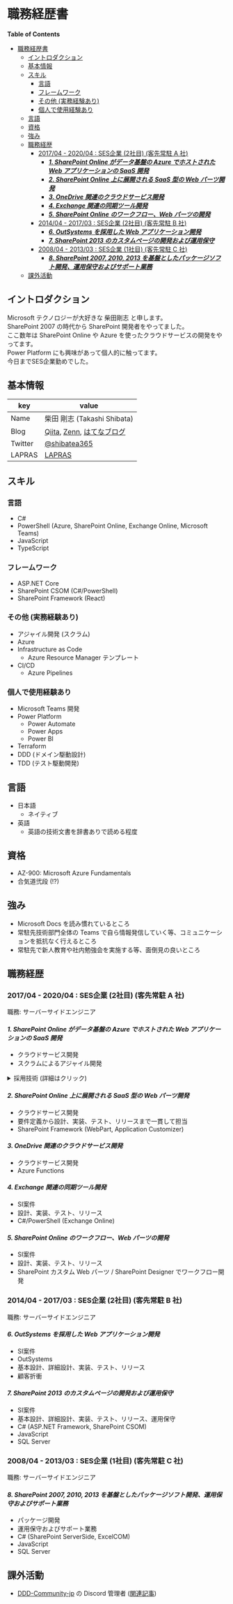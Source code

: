 # 職務経歴書

**Table of Contents**

- [職務経歴書](#職務経歴書)
    - [イントロダクション](#イントロダクション)
    - [基本情報](#基本情報)
    - [スキル](#スキル)
        - [言語](#言語)
        - [フレームワーク](#フレームワーク)
        - [その他 (実務経験あり)](#その他-(実務経験あり))
        - [個人で使用経験あり](#個人で使用経験あり)
    - [言語](#言語-1)
    - [資格](#資格)
    - [強み](#強み)
    - [職務経歴](#職務経歴)
        - [2017/04 - 2020/04 : SES企業 (2社目) (客先常駐 A 社)](#201704---202004--ses企業-2社目-客先常駐-a-社)
            - [***1. SharePoint Online がデータ基盤の Azure でホストされた Web アプリケーションの SaaS 開発***](#1-sharepoint-online-がデータ基盤の-azure-でホストされた-web-アプリケーションの-saas-開発)
            - [***2. SharePoint Online 上に展開される SaaS 型の Web パーツ開発***](#2-sharepoint-online-上に展開される-saas-型の-web-パーツ開発)
            - [***3. OneDrive 関連のクラウドサービス開発***](#3-onedrive-関連のクラウドサービス開発)
            - [***4. Exchange 関連の同期ツール開発***](#4-exchange-関連の同期ツール開発)
            - [***5. SharePoint Online のワークフロー、Web パーツの開発***](#5-sharepoint-online-のワークフローweb-パーツの開発)
        - [2014/04 - 2017/03 : SES企業 (2社目) (客先常駐 B 社)](#201404---201703--ses企業-2社目-客先常駐-b-社)
            - [***6. OutSystems を採用した Web アプリケーション開発***](#6-outsystems-を採用した-web-アプリケーション開発)
            - [***7. SharePoint 2013 のカスタムページの開発および運用保守***](#7-sharepoint-2013-のカスタムページの開発および運用保守)
        - [2008/04 - 2013/03 : SES企業 (1社目) (客先常駐 C 社)](#200804---201303--ses企業-1社目-客先常駐-c-社)
            - [***8. SharePoint 2007, 2010, 2013 を基盤としたパッケージソフト開発、運用保守およびサポート業務***](#8-sharepoint-2007-2010-2013-を基盤としたパッケージソフト開発運用保守およびサポート業務)
    - [課外活動](#課外活動)

## イントロダクション
Microsoft テクノロジーが大好きな 柴田剛志 と申します。  
SharePoint 2007 の時代から SharePoint 開発者をやってました。  
ここ数年は SharePoint Online や Azure を使ったクラウドサービスの開発をやってます。  
Power Platform にも興味があって個人的に触ってます。  
今日までSES企業勤めでした。

## 基本情報

|key|value|
|---|-----|
|Name|柴田 剛志 (Takashi Shibata)|
|Blog|[Qiita](https://qiita.com/shibatea), [Zenn](https://zenn.dev/shibatea), [はてなブログ](https://shibatea.hatenablog.jp/)|
|Twitter|[@shibatea365](https://twitter.com/shibatea365)|
|LAPRAS|[LAPRAS](https://lapras.com/public/5XXTPVE)|

## スキル
### 言語
- C#
- PowerShell (Azure, SharePoint Online, Exchange Online, Microsoft Teams)
- JavaScript
- TypeScript

### フレームワーク
- ASP.NET Core
- SharePoint CSOM (C#/PowerShell)
- SharePoint Framework (React)

### その他 (実務経験あり)
- アジャイル開発 (スクラム)
- Azure
- Infrastructure as Code
  - Azure Resource Manager テンプレート
- CI/CD
  - Azure Pipelines

### 個人で使用経験あり
- Microsoft Teams 開発
- Power Platform
  - Power Automate
  - Power Apps
  - Power BI
- Terraform
- DDD (ドメイン駆動設計)
- TDD (テスト駆動開発)

## 言語
- 日本語
  - ネイティブ
- 英語
  - 英語の技術文書を辞書ありで読める程度

## 資格
- AZ-900: Microsoft Azure Fundamentals
- 合気道弐段 (!?)

## 強み
- Microsoft Docs を読み慣れているところ
- 常駐先技術部門全体の Teams で自ら情報発信していく等、コミュニケーションを抵抗なく行えるところ
- 常駐先で新人教育や社内勉強会を実施する等、面倒見の良いところ

## 職務経歴

### 2017/04 - 2020/04 : SES企業 (2社目) (客先常駐 A 社)

職務: サーバーサイドエンジニア
    
#### ***1. SharePoint Online がデータ基盤の Azure でホストされた Web アプリケーションの SaaS 開発***
- クラウドサービス開発
- スクラムによるアジャイル開発
<details>
  <summary>
    採用技術 (詳細はクリック)
  </summary>
  <div>

- タスク管理
  - Azure Board
- CI/CD
  - Azure Pipelines
- Azure
  - Azure DevOps
  - Azure Web Apps
  - Azure Functions
  - Azure Cosmos DB
  - Azure Storage (Blob, Queue, Table)
  - Azure Automation
  - Azure Logic Apps
  - Azure Key Vault
  - Azure API Management
- SharePoint Online
- Exchange Online
- Microsoft Teams

  </div>
</details>

#### ***2. SharePoint Online 上に展開される SaaS 型の Web パーツ開発***
- クラウドサービス開発
- 要件定義から設計、実装、テスト、リリースまで一貫して担当
- SharePoint Framework (WebPart, Application Customizer)

#### ***3. OneDrive 関連のクラウドサービス開発***
- クラウドサービス開発
- Azure Functions

#### ***4. Exchange 関連の同期ツール開発***
- SI案件
- 設計、実装、テスト、リリース
- C#/PowerShell (Exchange Online)

#### ***5. SharePoint Online のワークフロー、Web パーツの開発***
- SI案件
- 設計、実装、テスト、リリース
- SharePoint カスタム Web パーツ / SharePoint Designer でワークフロー開発

### 2014/04 - 2017/03 : SES企業 (2社目) (客先常駐 B 社)

職務: サーバーサイドエンジニア

#### ***6. OutSystems を採用した Web アプリケーション開発***
- SI案件
- OutSystems
- 基本設計、詳細設計、実装、テスト、リリース
- 顧客折衝

#### ***7. SharePoint 2013 のカスタムページの開発および運用保守***
- SI案件
- 基本設計、詳細設計、実装、テスト、リリース、運用保守
- C# (ASP.NET Framework, SharePoint CSOM)
- JavaScript
- SQL Server

### 2008/04 - 2013/03 : SES企業 (1社目) (客先常駐 C 社)

職務: サーバーサイドエンジニア

#### ***8. SharePoint 2007, 2010, 2013 を基盤としたパッケージソフト開発、運用保守およびサポート業務***
- パッケージ開発
- 運用保守およびサポート業務
- C# (SharePoint ServerSide, ExcelCOM)
- JavaScript
- SQL Server

## 課外活動

- [DDD-Community-jp](https://ddd-community-jp.connpass.com/) の Discord 管理者 ([関連記事](https://qiita.com/shibatea/items/e4bb9c98abeef65ea0b7))
